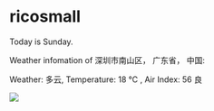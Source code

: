 # ricosmall

Today is Sunday.

Weather infomation of 深圳市南山区， 广东省， 中国: 

Weather: 多云, Temperature: 18 ℃ , Air Index: 56 良

<img src="https://github-readme-stats.vercel.app/api?username=ricosmall&show_icons=true" />
